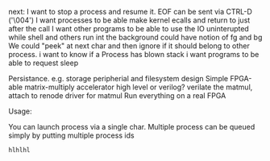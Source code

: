 next:
I want to stop a process and resume it.
    EOF can be sent via CTRL-D ('\004')
I want processes to be able make kernel ecalls and return to just after the call
I want other programs to be able to use the IO uninterupted while shell and others run int the background
    could have notion of fg and bg
    We could "peek" at next char and then ignore if it should belong to other process.
i want to know if a Process has blown stack
i want programs to be able to request sleep

Persistance. e.g. storage peripherial and filesystem
design Simple FPGA-able matrix-multiply accelerator
    high level or verilog?
verilate the matmul, attach to renode
driver for matmul
Run everything on a real FPGA

Usage:

You can launch process via a single char.
Multiple process can be queued simply by putting multiple process ids

    hlhlhl
